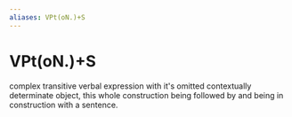 ```yaml
---
aliases: VPt(oN.)+S
---
```

# VPt(oN.)+S

complex transitive verbal expression with it's omitted contextually determinate object, this whole construction being followed by and being in construction with a sentence.